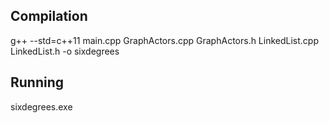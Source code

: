 ## Compilation
g++ --std=c++11 main.cpp GraphActors.cpp GraphActors.h LinkedList.cpp LinkedList.h -o sixdegrees

## Running
sixdegrees.exe